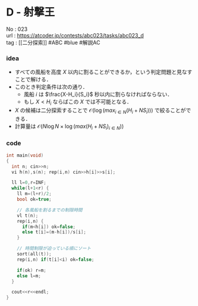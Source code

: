 # D - 射撃王

No	: 023  
url	: https://atcoder.jp/contests/abc023/tasks/abc023_d  
tag	: [[二分探索]]  #ABC #blue #解説AC 

### idea
- すべての風船を高度 $X$ 以内に割ることができるか，という判定問題と見なすことで解ける．
- このとき判定条件は次の通り．
	- 風船 $i$ は $\frac{X-H_i}{S_i}$ 秒以内に割らなければならない．
	- もし $X<H_i$ ならばこの $X$ では不可能となる．
- $X$ の候補は二分探索することで $\mathcal{O}(\log(max_{i \in N}(H_i+NS_i)))$ で絞ることができる．
- 計算量は $\mathcal{O}(N \log N \times \log(max(H_i+NS_i)_{i \in N}))$

### code
```cpp
int	main(void)
{
  int n; cin>>n;
  vi h(n),s(n); rep(i,n) cin>>h[i]>>s[i];

  ll l=0,r=INF;
  while(l+1<r) {
    ll m=(l+r)/2;
    bool ok=true;

    // 各風船を割るまでの制限時間
    vl t(n);
    rep(i,n) {
      if(m<h[i]) ok=false;
      else t[i]=(m-h[i])/s[i];
    }

    // 時間制限が迫っている順にソート
    sort(all(t));
    rep(i,n) if(t[i]<i) ok=false;

    if(ok) r=m;
    else l=m;
  }

  cout<<r<<endl;
}
```